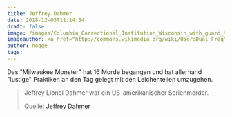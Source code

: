```yaml
---
title: Jeffrey Dahmer
date: 2018-12-05T11:14:54
draft: false
image: /images/Columbia_Correctional_Institution_Wisconsin_with_guard_tower.jpg
imageauthor: <a href="http://commons.wikimedia.org/wiki/User:Dual_Freq" title="User:Dual Freq">Dual Freq</a>
author: noqqe
tags:
---
```


Das "Milwaukee Monster" hat 16 Morde begangen und hat allerhand "lustige"
Praktiken an den Tag gelegt mit den Leichenteilen umzugehen.

> Jeffrey Lionel Dahmer war ein US-amerikanischer Serienmörder.
>
> Quelle: [Jeffrey Dahmer](https://de.wikipedia.org/wiki/Jeffrey_Dahmer)